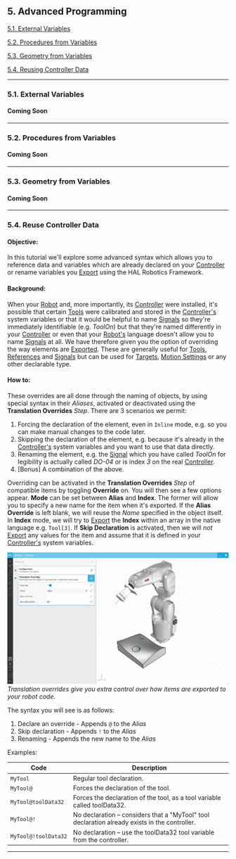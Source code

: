 ## 5. Advanced Programming

[5.1. External Variables](#51-external-variables)

[5.2. Procedures from Variables](#52-procedures-from-variables)

[5.3. Geometry from Variables](#53-geometry-from-variables)

[5.4. Reusing Controller Data](#54-resuing-controller-data)

---
### 5.1. External Variables
#### Coming Soon

---
### 5.2. Procedures from Variables
#### Coming Soon

---
### 5.3. Geometry from Variables
#### Coming Soon

---
### 5.4. Reuse Controller Data

#### Objective:

In this tutorial we'll explore some advanced syntax which allows you to reference data and variables which are already declared on your [Controller](../../Overview/Glossary.md#controller) or rename variables you [Export](../../Overview/Glossary.md#export) using the HAL Robotics Framework.

#### Background:

When your [Robot](../../Overview/Glossary.md#manipulator) and, more importantly, its [Controller](../../Overview/Glossary.md#controller) were installed, it's possible that certain [Tools](../../Overview/Glossary.md#end-effector) were calibrated and stored in the [Controller's](../../Overview/Glossary.md#controller) system variables or that it would be helpful to name [Signals](../../Overview/Glossary.md#signal) so they're immediately identifiable (e.g. _ToolOn_) but that they're named differently in your [Controller](../../Overview/Glossary.md#controller) or even that your [Robot's](../../Overview/Glossary.md#manipulator) language doesn't allow you to name [Signals](../../Overview/Glossary.md#signal) at all. We have therefore given you the option of overriding the way elements are [Exported](../../Overview/Glossary.md#export). These are generally useful for [Tools](../../Overview/Glossary.md#end-effector), [References](../../Overview/Glossary.md#reference) and [Signals](../../Overview/Glossary.md#signal) but can be used for [Targets](../../Overview/Glossary.md#target), [Motion Settings](../../Overview/Glossary.md#motion-action) or any other declarable type.

#### How to:

These overrides are all done through the naming of objects, by using special syntax in their _Aliases_, activated or deactivated using the **Translation Overrides** _Step_. There are 3 scenarios we permit:
1. Forcing the declaration of the element, even in `Inline` mode, e.g. so you can make manual changes to the code later. 
2. Skipping the declaration of the element, e.g. because it's already in the [Controller's](../../Overview/Glossary.md#controller) system variables and you want to use that data directly.
3. Renaming the element, e.g. the [Signal](../../Overview/Glossary.md#signal) which you have called _ToolOn_ for legibility is actually called _DO-04_ or is index _3_ on the real [Controller](../../Overview/Glossary.md#controller).
4. [Bonus] A combination of the above.

Overriding can be activated in the **Translation Overrides** _Step_ of compatible items by toggling **Override** on. You will then see a few options appear. **Mode** can be set between **Alias** and **Index**. The former will allow you to specify a new name for the item when it's exported. If the **Alias Override** is left blank, we will reuse the _Name_ specified in the object itself. In **Index** mode, we will try to [Export](../../Overview/Glossary.md#export) the **Index** within an array in the native language e.g. `Tool[3]`. If **Skip Declaration** is activated, then we will _not_ [Export](../../Overview/Glossary.md#export) any values for the item and assume that it is defined in your [Controller's](../../Overview/Glossary.md#controller) system variables.

[<img src="../../assets/images/decode/02-Signals/Signals-AliasOverride.png">](../../assets/images/decode/02-Signals/Signals-AliasOverride.png)
<em>Translation overrides give you extra control over how items are exported to your robot code.</em>

The syntax you will see is as follows:
1. Declare an override - Appends `@` to the _Alias_
2. Skip declaration - Appends `!` to the _Alias_
3. Renaming - Appends the new name to the _Alias_

Examples:

| Code                 | Description                                                                                   |
| -------------------- | --------------------------------------------------------------------------------------------- |
| `MyTool`             | Regular tool declaration.                                                                     |
| `MyTool@`            | Forces the declaration of the tool.                                                           |
| `MyTool@toolData32`  | Forces the declaration of the tool, as a tool variable called toolData32.                     |
| `MyTool@!`           | No declaration – considers that a "MyTool" tool declaration already exists in the controller. |
| `MyTool@!toolData32` | No declaration – use the toolData32 tool variable from the controller.                        |

---